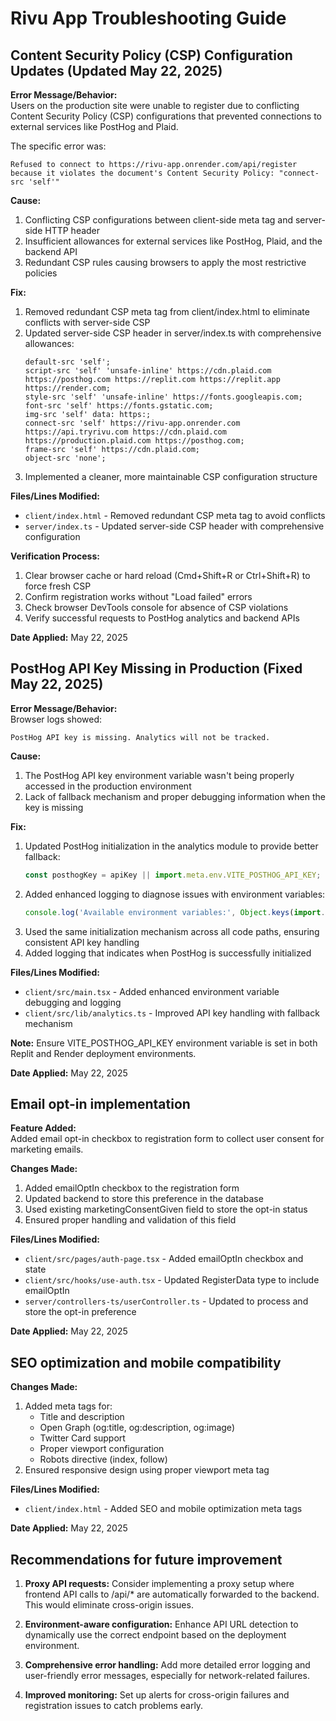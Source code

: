 # Rivu App Troubleshooting Guide

## Content Security Policy (CSP) Configuration Updates (Updated May 22, 2025)

**Error Message/Behavior:**  
Users on the production site were unable to register due to conflicting Content Security Policy (CSP) configurations that prevented connections to external services like PostHog and Plaid.

The specific error was:
```
Refused to connect to https://rivu-app.onrender.com/api/register because it violates the document's Content Security Policy: "connect-src 'self'"
```

**Cause:**  
1. Conflicting CSP configurations between client-side meta tag and server-side HTTP header
2. Insufficient allowances for external services like PostHog, Plaid, and the backend API
3. Redundant CSP rules causing browsers to apply the most restrictive policies

**Fix:**  
1. Removed redundant CSP meta tag from client/index.html to eliminate conflicts with server-side CSP
2. Updated server-side CSP header in server/index.ts with comprehensive allowances:
   ```
   default-src 'self'; 
   script-src 'self' 'unsafe-inline' https://cdn.plaid.com https://posthog.com https://replit.com https://replit.app https://render.com; 
   style-src 'self' 'unsafe-inline' https://fonts.googleapis.com; 
   font-src 'self' https://fonts.gstatic.com; 
   img-src 'self' data: https:; 
   connect-src 'self' https://rivu-app.onrender.com https://api.tryrivu.com https://cdn.plaid.com https://production.plaid.com https://posthog.com; 
   frame-src 'self' https://cdn.plaid.com; 
   object-src 'none';
   ```
3. Implemented a cleaner, more maintainable CSP configuration structure

**Files/Lines Modified:**
- `client/index.html` - Removed redundant CSP meta tag to avoid conflicts
- `server/index.ts` - Updated server-side CSP header with comprehensive configuration

**Verification Process:**
1. Clear browser cache or hard reload (Cmd+Shift+R or Ctrl+Shift+R) to force fresh CSP
2. Confirm registration works without "Load failed" errors
3. Check browser DevTools console for absence of CSP violations
4. Verify successful requests to PostHog analytics and backend APIs

**Date Applied:** May 22, 2025

## PostHog API Key Missing in Production (Fixed May 22, 2025)

**Error Message/Behavior:**  
Browser logs showed:
```
PostHog API key is missing. Analytics will not be tracked.
```

**Cause:**  
1. The PostHog API key environment variable wasn't being properly accessed in the production environment
2. Lack of fallback mechanism and proper debugging information when the key is missing

**Fix:**  
1. Updated PostHog initialization in the analytics module to provide better fallback:
   ```javascript
   const posthogKey = apiKey || import.meta.env.VITE_POSTHOG_API_KEY;
   ```
2. Added enhanced logging to diagnose issues with environment variables:
   ```javascript
   console.log('Available environment variables:', Object.keys(import.meta.env).filter(...));
   ```
3. Used the same initialization mechanism across all code paths, ensuring consistent API key handling
4. Added logging that indicates when PostHog is successfully initialized

**Files/Lines Modified:**
- `client/src/main.tsx` - Added enhanced environment variable debugging and logging
- `client/src/lib/analytics.ts` - Improved API key handling with fallback mechanism

**Note:** Ensure VITE_POSTHOG_API_KEY environment variable is set in both Replit and Render deployment environments.

**Date Applied:** May 22, 2025

## Email opt-in implementation

**Feature Added:**  
Added email opt-in checkbox to registration form to collect user consent for marketing emails.

**Changes Made:**
1. Added emailOptIn checkbox to the registration form
2. Updated backend to store this preference in the database
3. Used existing marketingConsentGiven field to store the opt-in status
4. Ensured proper handling and validation of this field

**Files/Lines Modified:**
- `client/src/pages/auth-page.tsx` - Added emailOptIn checkbox and state
- `client/src/hooks/use-auth.tsx` - Updated RegisterData type to include emailOptIn
- `server/controllers-ts/userController.ts` - Updated to process and store the opt-in preference

**Date Applied:** May 22, 2025

## SEO optimization and mobile compatibility

**Changes Made:**
1. Added meta tags for:
   - Title and description
   - Open Graph (og:title, og:description, og:image)
   - Twitter Card support
   - Proper viewport configuration
   - Robots directive (index, follow)
2. Ensured responsive design using proper viewport meta tag

**Files/Lines Modified:**
- `client/index.html` - Added SEO and mobile optimization meta tags

**Date Applied:** May 22, 2025

## Recommendations for future improvement

1. **Proxy API requests:** Consider implementing a proxy setup where frontend API calls to /api/* are automatically forwarded to the backend. This would eliminate cross-origin issues.

2. **Environment-aware configuration:** Enhance API URL detection to dynamically use the correct endpoint based on the deployment environment.

3. **Comprehensive error handling:** Add more detailed error logging and user-friendly error messages, especially for network-related failures.

4. **Improved monitoring:** Set up alerts for cross-origin failures and registration issues to catch problems early.